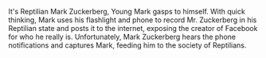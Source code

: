 It's Reptilian Mark Zuckerberg, Young Mark gasps to himself. With quick thinking, Mark uses his flashlight and phone to record Mr. Zuckerberg in his Reptilian state and posts it to the internet, exposing the creator of Facebook for who he really is. Unfortunately, Mark Zuckerberg hears the phone notifications and captures Mark, feeding him to the society of Reptilians. 
